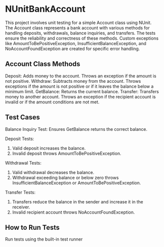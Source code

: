 # NUnitBankAccount

This project involves unit testing for a simple Account class using NUnit. The Account class represents a bank account with various methods for handling deposits, withdrawals, balance inquiries, and transfers. The tests ensure the reliability and correctness of these methods.
Custom exceptions like AmountToBePositiveException, InsufficientBalanceException, and NoAccountFoundException are created for specific error handling.

## Account Class Methods
Deposit: Adds money to the account. Throws an exception if the amount is not positive.
Withdraw: Subtracts money from the account. Throws exceptions if the amount is not positive or if it leaves the balance below a minimum limit.
GetBalance: Returns the current balance.
Transfer: Transfers money to another account. Throws an exception if the recipient account is invalid or if the amount conditions are not met.

## Test Cases
Balance Inquiry Test: Ensures GetBalance returns the correct balance.

Deposit Tests:
1. Valid deposit increases the balance.
2. Invalid deposit throws AmountToBePositiveException.
   
Withdrawal Tests:
1. Valid withdrawal decreases the balance.
2. Withdrawal exceeding balance or below zero throws InsufficientBalanceException or AmountToBePositiveException.
   
Transfer Tests:
1. Transfers reduce the balance in the sender and increase it in the receiver.
2. Invalid recipient account throws NoAccountFoundException.

## How to Run Tests
Run tests using the built-in test runner
